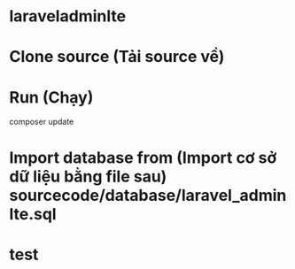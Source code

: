# laraveladminlte
# Clone source (Tải source về)
# Run (Chạy)
composer update
# Import database from (Import cơ sở dữ liệu bằng file sau) sourcecode/database/laravel_adminlte.sql
# test